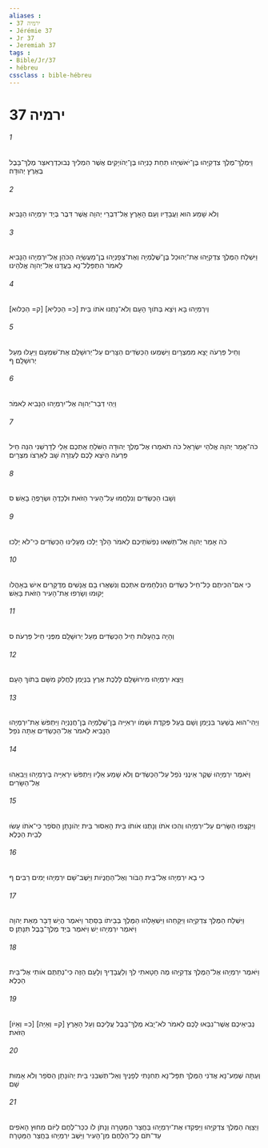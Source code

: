 ```yaml
---
aliases : 
- ירמיה 37
- Jérémie 37
- Jr 37
- Jeremiah 37
tags : 
- Bible/Jr/37
- hébreu
cssclass : bible-hébreu
---
```


# ירמיה 37

###### 1
וַיִּמְלָךְ־מֶלֶךְ צִדְקִיָּהוּ בֶּן־יֹאשִׁיָּהוּ תַּחַת כָּנְיָהוּ בֶּן־יְהֹויָקִים אֲשֶׁר הִמְלִיךְ נְבוּכַדְרֶאצַּר מֶלֶךְ־בָּבֶל בְּאֶרֶץ יְהוּדָה׃
###### 2
וְלֹא שָׁמַע הוּא וַעֲבָדָיו וְעַם הָאָרֶץ אֶל־דִּבְרֵי יְהוָה אֲשֶׁר דִּבֶּר בְּיַד יִרְמְיָהוּ הַנָּבִיא׃
###### 3
וַיִּשְׁלַח הַמֶּלֶךְ צִדְקִיָּהוּ אֶת־יְהוּכַל בֶּן־שֶׁלֶמְיָה וְאֶת־צְפַנְיָהוּ בֶן־מַעֲשֵׂיָה הַכֹּהֵן אֶל־יִרְמְיָהוּ הַנָּבִיא לֵאמֹר הִתְפַּלֶּל־נָא בַעֲדֵנוּ אֶל־יְהוָה אֱלֹהֵינוּ׃
###### 4
וְיִרְמְיָהוּ בָּא וְיֹצֵא בְּתֹוךְ הָעָם וְלֹא־נָתְנוּ אֹתֹו בֵּית [כ= הַכְּלִיא] [ק= הַכְּלוּא]׃
###### 5
וְחֵיל פַּרְעֹה יָצָא מִמִּצְרָיִם וַיִּשְׁמְעוּ הַכַּשְׂדִּים הַצָּרִים עַל־יְרוּשָׁלִַם אֶת־שִׁמְעָם וַיֵּעָלוּ מֵעַל יְרוּשָׁלִָם׃ ף
###### 6
וַיְהִי דְּבַר־יְהוָה אֶל־יִרְמְיָהוּ הַנָּבִיא לֵאמֹר׃
###### 7
כֹּה־אָמַר יְהוָה אֱלֹהֵי יִשְׂרָאֵל כֹּה תֹאמְרוּ אֶל־מֶלֶךְ יְהוּדָה הַשֹּׁלֵחַ אֶתְכֶם אֵלַי לְדָרְשֵׁנִי הִנֵּה חֵיל פַּרְעֹה הַיֹּצֵא לָכֶם לְעֶזְרָה שָׁב לְאַרְצֹו מִצְרָיִם׃
###### 8
וְשָׁבוּ הַכַּשְׂדִּים וְנִלְחֲמוּ עַל־הָעִיר הַזֹּאת וּלְכָדֻהָ וּשְׂרָפֻהָ בָאֵשׁ׃ ס
###### 9
כֹּה אָמַר יְהוָה אַל־תַּשִּׁאוּ נַפְשֹׁתֵיכֶם לֵאמֹר הָלֹךְ יֵלְכוּ מֵעָלֵינוּ הַכַּשְׂדִּים כִּי־לֹא יֵלֵכוּ׃
###### 10
כִּי אִם־הִכִּיתֶם כָּל־חֵיל כַּשְׂדִּים הַנִּלְחָמִים אִתְּכֶם וְנִשְׁאֲרוּ בָם אֲנָשִׁים מְדֻקָּרִים אִישׁ בְּאָהֳלֹו יָקוּמוּ וְשָׂרְפוּ אֶת־הָעִיר הַזֹּאת בָּאֵשׁ׃
###### 11
וְהָיָה בְּהֵעָלֹות חֵיל הַכַּשְׂדִּים מֵעַל יְרוּשָׁלִָם מִפְּנֵי חֵיל פַּרְעֹה׃ ס
###### 12
וַיֵּצֵא יִרְמְיָהוּ מִירוּשָׁלִַם לָלֶכֶת אֶרֶץ בִּנְיָמִן לַחֲלִק מִשָּׁם בְּתֹוךְ הָעָם׃
###### 13
וַיְהִי־הוּא בְּשַׁעַר בִּנְיָמִן וְשָׁם בַּעַל פְּקִדֻת וּשְׁמֹו יִרְאִיָּיה בֶּן־שֶׁלֶמְיָה בֶּן־חֲנַנְיָה וַיִּתְפֹּשׂ אֶת־יִרְמְיָהוּ הַנָּבִיא לֵאמֹר אֶל־הַכַּשְׂדִּים אַתָּה נֹפֵל׃
###### 14
וַיֹּאמֶר יִרְמְיָהוּ שֶׁקֶר אֵינֶנִּי נֹפֵל עַל־הַכַּשְׂדִּים וְלֹא שָׁמַע אֵלָיו וַיִּתְפֹּשׂ יִרְאִיָּיה בְּיִרְמְיָהוּ וַיְבִאֵהוּ אֶל־הַשָּׂרִים׃
###### 15
וַיִּקְצְפוּ הַשָּׂרִים עַל־יִרְמְיָהוּ וְהִכּוּ אֹתֹו וְנָתְנוּ אֹותֹו בֵּית הָאֵסוּר בֵּית יְהֹונָתָן הַסֹּפֵר כִּי־אֹתֹו עָשׂוּ לְבֵית הַכֶּלֶא׃
###### 16
כִּי בָא יִרְמְיָהוּ אֶל־בֵּית הַבֹּור וְאֶל־הַחֲנֻיֹות וַיֵּשֶׁב־שָׁם יִרְמְיָהוּ יָמִים רַבִּים׃ ף
###### 17
וַיִּשְׁלַח הַמֶּלֶךְ צִדְקִיָּהוּ וַיִּקָּחֵהוּ וַיִּשְׁאָלֵהוּ הַמֶּלֶךְ בְּבֵיתֹו בַּסֵּתֶר וַיֹּאמֶר הֲיֵשׁ דָּבָר מֵאֵת יְהוָה וַיֹּאמֶר יִרְמְיָהוּ יֵשׁ וַיֹּאמֶר בְּיַד מֶלֶךְ־בָּבֶל תִּנָּתֵן׃ ס
###### 18
וַיֹּאמֶר יִרְמְיָהוּ אֶל־הַמֶּלֶךְ צִדְקִיָּהוּ מֶה חָטָאתִי לְךָ וְלַעֲבָדֶיךָ וְלָעָם הַזֶּה כִּי־נְתַתֶּם אֹותִי אֶל־בֵּית הַכֶּלֶא׃
###### 19
[כ= וְאַיֹּו] [ק= וְאַיֵּה] נְבִיאֵיכֶם אֲשֶׁר־נִבְּאוּ לָכֶם לֵאמֹר לֹא־יָבֹא מֶלֶךְ־בָּבֶל עֲלֵיכֶם וְעַל הָאָרֶץ הַזֹּאת׃
###### 20
וְעַתָּה שְׁמַע־נָא אֲדֹנִי הַמֶּלֶךְ תִּפָּל־נָא תְחִנָּתִי לְפָנֶיךָ וְאַל־תְּשִׁבֵנִי בֵּית יְהֹונָתָן הַסֹּפֵר וְלֹא אָמוּת שָׁם׃
###### 21
וַיְצַוֶּה הַמֶּלֶךְ צִדְקִיָּהוּ וַיַּפְקִדוּ אֶת־יִרְמְיָהוּ בַּחֲצַר הַמַּטָּרָה וְנָתֹן לֹו כִכַּר־לֶחֶם לַיֹּום מִחוּץ הָאֹפִים עַד־תֹּם כָּל־הַלֶּחֶם מִן־הָעִיר וַיֵּשֶׁב יִרְמְיָהוּ בַּחֲצַר הַמַּטָּרָה׃
